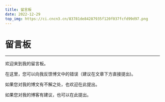 ```yaml
---
title: 留言板
date: 2022-12-29
top_img: https://ci.cncn3.cn/83781de84287935f120f037fcfd99d97.png
---
```

# 留言板

---

欢迎来到我的留言板。

在这里，您可以向我反馈博文中的错误（建议在文章下方直接提出)。

如果您对我的博文有不解之处，也欢迎在此提出。

如果您对我的博客有建议，也可以在此提出。
